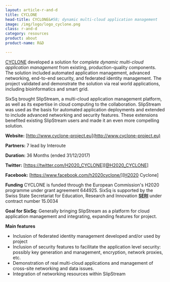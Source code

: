 ```yaml
---
layout: article-r-and-d
title: CYCLONE
head-title: CYCLONE&#58; dynamic multi-cloud application management
image: /img/logo/logo_cyclone.png
class: r-and-d
category: resources
product: about
product-name: R&D

---
```


[CYCLONE][web] developed a solution for *complete dynamic multi-cloud
application management* from existing, production-quality components.
The solution included automated application management, advanced
networking, end-to-end security, and federated identity management.
The project validated and demonstrate the solution via real world
applications, including bioinformatics and smart grid.

SixSq brought SlipStream, a multi-cloud application management
platform, as well as its expertise in cloud computing to the
collaboration.  SlipStream was used as the basis for automated
application deployments and extended to include advanced
networking and security features.  These extensions benefited
existing SlipStream users and made it an even more compelling
solution. 

**Website:** [http://www.cyclone-project.eu](http://www.cyclone-project.eu)
 
**Partners:** 7 lead by Interoute

**Duration:** 36 Months (ended 31/12/2017) 

**Twitter:** [https://twitter.com/H2020_CYCLONE][@H2020_CYCLONE]

**Facebook:** [https://www.facebook.com/h2020cyclone/][H2020 Cyclone]

**Funding** CYCLONE is funded through the European Commission's H2020
  programme under grant agreement 644925. SixSq is supported by the Swiss State Secretariat for Education, Research and Innovation **[SERI][seri]** under contract number 15.0034

**Goal for SixSq:** Generally bringing SlipStream as a platform for
  cloud application management and integrating, expanding features for
  project.

**Main features**

 * Inclusion of federated identity management developed and/or used by project
 * Inclusion of security features to facilitate the application level security: possibly key generation and  management, encryption, network proxies, etc.
 * Demonstration of real multi-cloud applications and management of cross-site networking and data issues.
 * Integration of networking resources within SlipStream


[web]: http://www.cyclone-project.eu
[interoute]: http://interoute.com
[seri]: https://www.sbfi.admin.ch/sbfi/en/home.html
[@H2020_CYCLONE]: https://twitter.com/H2020_CYCLONE
[H2020 Cyclone]: https://www.facebook.com/h2020cyclone/